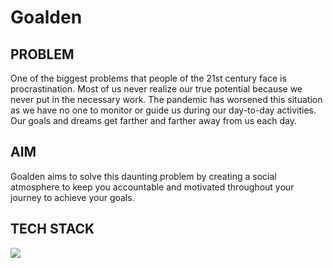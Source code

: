 # Goalden
<h2>PROBLEM</h2>
One of the biggest problems that people of the 21st century face is procrastination. Most of us never realize our true potential because we never put in the necessary work.
The pandemic has worsened this situation as we have no one to monitor or guide us during our day-to-day activities. Our goals and dreams get farther and farther away from us each day.
<br/>
<h2>AIM</h2>
Goalden aims to solve this daunting problem by creating a social atmosphere to keep you accountable and motivated throughout your journey to achieve your goals.
<h2>TECH STACK</h2>
<p>
  <img src="https://www.linkpicture.com/q/techstack-goalden.png" />
</p>


